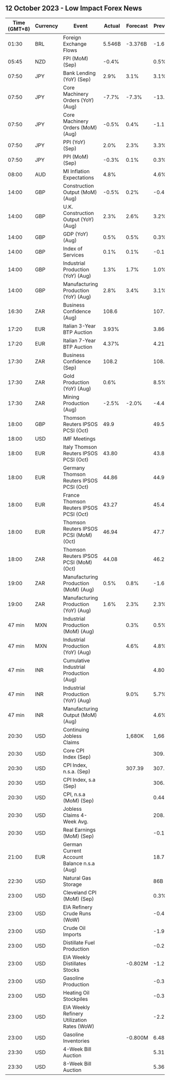 ## 12 October 2023 - Low Impact Forex News

| Time (GMT+8) | Currency | Event | Actual | Forecast | Previous |
|------|----------|-------|--------|----------|----------|
| 01:30 | BRL | Foreign Exchange Flows | 5.546B | -3.376B | -1.671B |
| 05:45 | NZD | FPI (MoM) (Sep) | -0.4% |  | 0.5% |
| 07:50 | JPY | Bank Lending (YoY) (Sep) | 2.9% | 3.1% | 3.1% |
| 07:50 | JPY | Core Machinery Orders (YoY) (Aug) | -7.7% | -7.3% | -13.0% |
| 07:50 | JPY | Core Machinery Orders (MoM) (Aug) | -0.5% | 0.4% | -1.1% |
| 07:50 | JPY | PPI (YoY) (Sep) | 2.0% | 2.3% | 3.3% |
| 07:50 | JPY | PPI (MoM) (Sep) | -0.3% | 0.1% | 0.3% |
| 08:00 | AUD | MI Inflation Expectations | 4.8% |  | 4.6% |
| 14:00 | GBP | Construction Output (MoM) (Aug) | -0.5% | 0.2% | -0.4% |
| 14:00 | GBP | U.K. Construction Output (YoY) (Aug) | 2.3% | 2.6% | 3.2% |
| 14:00 | GBP | GDP (YoY) (Aug) | 0.5% | 0.5% | 0.3% |
| 14:00 | GBP | Index of Services | 0.1% | 0.1% | -0.1% |
| 14:00 | GBP | Industrial Production (YoY) (Aug) | 1.3% | 1.7% | 1.0% |
| 14:00 | GBP | Manufacturing Production (YoY) (Aug) | 2.8% | 3.4% | 3.1% |
| 16:30 | ZAR | Business Confidence (Aug) | 108.6 |  | 107.3 |
| 17:20 | EUR | Italian 3-Year BTP Auction | 3.93% |  | 3.86% |
| 17:20 | EUR | Italian 7-Year BTP Auction | 4.37% |  | 4.21% |
| 17:30 | ZAR | Business Confidence (Sep) | 108.2 |  | 108.6 |
| 17:30 | ZAR | Gold Production (YoY) (Aug) | 0.6% |  | 8.5% |
| 17:30 | ZAR | Mining Production (Aug) | -2.5% | -2.0% | -4.4% |
| 18:00 | GBP | Thomson Reuters IPSOS PCSI (Oct) | 49.9 |  | 49.5 |
| 18:00 | USD | IMF Meetings |  |  |  |
| 18:00 | EUR | Italy Thomson Reuters IPSOS PCSI (Oct) | 43.80 |  | 43.80 |
| 18:00 | EUR | Germany Thomson Reuters IPSOS PCSI (Oct) | 44.86 |  | 44.98 |
| 18:00 | EUR | France Thomson Reuters IPSOS PCSI (Oct) | 43.27 |  | 45.48 |
| 18:00 | EUR | Thomson Reuters IPSOS PCSI (MoM) (Oct) | 46.94 |  | 47.73 |
| 18:00 | ZAR | Thomson Reuters IPSOS PCSI (MoM) (Oct) | 44.08 |  | 46.22 |
| 19:00 | ZAR | Manufacturing Production (MoM) (Aug) | 0.5% | 0.8% | -1.6% |
| 19:00 | ZAR | Manufacturing Production (YoY) (Aug) | 1.6% | 2.3% | 2.3% |
| 47 min | MXN | Industrial Production (MoM) (Aug) |  | 0.3% | 0.5% |
| 47 min | MXN | Industrial Production (YoY) (Aug) |  | 4.6% | 4.8% |
| 47 min | INR | Cumulative Industrial Production (Aug) |  |  | 4.80% |
| 47 min | INR | Industrial Production (YoY) (Aug) |  | 9.0% | 5.7% |
| 47 min | INR | Manufacturing Output (MoM) (Aug) |  |  | 4.6% |
| 20:30 | USD | Continuing Jobless Claims |  | 1,680K | 1,664K |
| 20:30 | USD | Core CPI Index (Sep) |  |  | 309.66 |
| 20:30 | USD | CPI Index, n.s.a. (Sep) |  | 307.39 | 307.03 |
| 20:30 | USD | CPI Index, s.a (Sep) |  |  | 306.27 |
| 20:30 | USD | CPI, n.s.a (MoM) (Sep) |  |  | 0.44% |
| 20:30 | USD | Jobless Claims 4-Week Avg. |  |  | 208.75K |
| 20:30 | USD | Real Earnings (MoM) (Sep) |  |  | -0.1% |
| 21:00 | EUR | German Current Account Balance n.s.a (Aug) |  |  | 18.7B |
| 22:30 | USD | Natural Gas Storage |  |  | 86B |
| 23:00 | USD | Cleveland CPI (MoM) (Sep) |  |  | 0.3% |
| 23:00 | USD | EIA Refinery Crude Runs (WoW) |  |  | -0.463M |
| 23:00 | USD | Crude Oil Imports |  |  | -1.958M |
| 23:00 | USD | Distillate Fuel Production |  |  | -0.243M |
| 23:00 | USD | EIA Weekly Distillates Stocks |  | -0.802M | -1.269M |
| 23:00 | USD | Gasoline Production |  |  | -0.313M |
| 23:00 | USD | Heating Oil Stockpiles |  |  | -0.303M |
| 23:00 | USD | EIA Weekly Refinery Utilization Rates (WoW) |  |  | -2.2% |
| 23:00 | USD | Gasoline Inventories |  | -0.800M | 6.481M |
| 23:30 | USD | 4-Week Bill Auction |  |  | 5.310% |
| 23:30 | USD | 8-Week Bill Auction |  |  | 5.360% |
